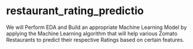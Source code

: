 # restaurant_rating_predictio
 We will Perform EDA and Build an appropriate Machine Learning Model by applying the Machine Learning algorithm that will help various Zomato Restaurants to predict their respective Ratings based on certain features.


